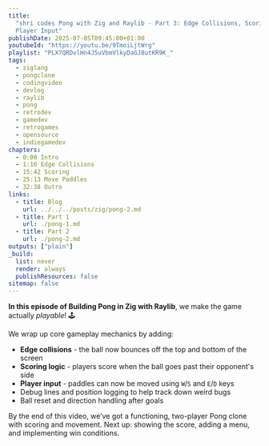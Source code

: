 ```yaml
---
title:
  "shri codes Pong with Zig and Raylib - Part 3: Edge Collisions, Scoring &
  Player Input"
publishDate: 2025-07-05T09:45:00+01:00
youtubeId: "https://youtu.be/9TmoiLjtWrg"
playlist: "PLX7QRDvlHn4J5uVbmVlkyDaGJ8utKR9K_"
tags:
  - ziglang
  - pongclone
  - codingvideo
  - devlog
  - raylib
  - pong
  - retrodev
  - gamedev
  - retrogames
  - opensource
  - indiegamedev
chapters:
  - 0:00 Intro
  - 1:16 Edge Collisions
  - 15:42 Scoring
  - 25:13 Move Paddles
  - 32:38 Outro
links:
  - title: Blog
    url: ../../../posts/zig/pong-2.md
  - title: Part 1
    url: ./pong-1.md
  - title: Part 2
    url: ./pong-2.md
outputs: ["plain"]
_build:
  list: never
  render: always
  publishResources: false
sitemap: false
---
```


**In this episode of Building Pong in Zig with Raylib**, we make the game
actually _playable_! 🕹️

We wrap up core gameplay mechanics by adding:

- **Edge collisions** - the ball now bounces off the top and bottom of the
  screen
- **Scoring logic** - players score when the ball goes past their opponent's
  side
- **Player input** - paddles can now be moved using `W`/`S` and `E`/`D` keys
- Debug lines and position logging to help track down weird bugs
- Ball reset and direction handling after goals

By the end of this video, we’ve got a functioning, two-player Pong clone with
scoring and movement. Next up: showing the score, adding a menu, and
implementing win conditions.
